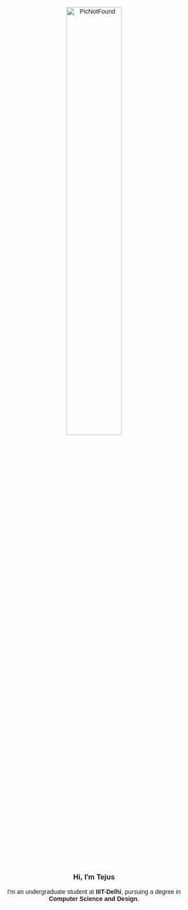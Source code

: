 <div style="text-align: center; font-family: Arial, sans-serif;">

  <img 
  src="http://upload.wikimedia.org/wikipedia/commons/0/06/Green_character_pixel_art.png" 
  alt="PicNotFound" 
  style="width: 50%; height: auto; border-radius: 20px;" 
  />

  <h3>Hi, I'm Tejus</h3>
  <p>
    I'm an undergraduate student at <strong>IIIT-Delhi</strong>, pursuing a degree in <br/><strong>Computer Science and Design</strong>.
  </p>
  <br />
  
</div>
